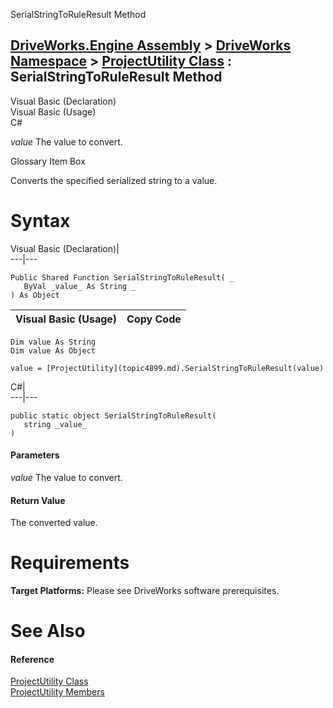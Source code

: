 SerialStringToRuleResult Method   
  
[DriveWorks.Engine Assembly](topic2156.md) > [DriveWorks Namespace](topic2159.md) > [ProjectUtility Class](topic4899.md) : SerialStringToRuleResult Method  
---  
  
Visual Basic (Declaration)    
Visual Basic (Usage)    
C# 

_value_
    The value to convert.

Glossary Item Box

Converts the specified serialized string to a value. 

# Syntax

Visual Basic (Declaration)|   
---|---  
      
    
    Public Shared Function SerialStringToRuleResult( _
       ByVal _value_ As String _
    ) As Object  
  
Visual Basic (Usage)| Copy Code  
---|---  
      
    
    Dim value As String
    Dim value As Object
     
    value = [ProjectUtility](topic4899.md).SerialStringToRuleResult(value)  
  
C#|   
---|---  
      
    
    public static object SerialStringToRuleResult( 
       string _value_
    )  
  
#### Parameters

 _value_
    The value to convert.

#### Return Value

The converted value.

# Requirements

**Target Platforms:** Please see DriveWorks software prerequisites.

# See Also

#### Reference

[ProjectUtility Class](topic4899.md)   
[ProjectUtility Members](topic4900.md)


